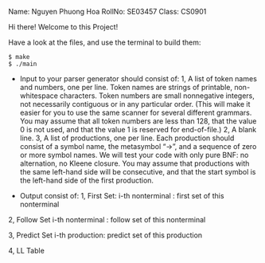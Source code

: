 Name: Nguyen Phuong Hoa
RollNo: SE03457
Class: CS0901

Hi there! Welcome to this Project!

Have a look at the files, and use the terminal to build them:

    $ make
    $ ./main

* Input to your parser generator should consist of: 
1, A list of token names and numbers, one per line.  Token names are strings of printable, non-whitespace characters.  Token numbers are small nonnegative integers, not necessarily contiguous or in any particular order.  (This will make it easier for you to use the same scanner for several different grammars.  You may assume that all token numbers are less than 128, that the value 0 is not used, and that the value 1 is reserved for end-of-file.) 
2, A blank line. 
3, A list of productions, one per line.  Each production should consist of a symbol name, the metasymbol “->”, and a sequence of zero or more symbol names.  We will test your code with only pure BNF:  no alternation, no Kleene closure.  You may assume that productions with the same left-hand side will be consecutive, and that the start symbol is the left-hand side of the first production. 

* Output consist of:
1, First Set:
i-th nonterminal : first set of this nonterminal


2, Follow Set
i-th nonterminal : follow set of this nonterminal


3, Predict Set
i-th production: predict set of this production


4, LL Table
